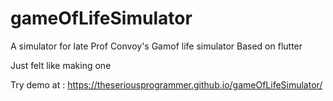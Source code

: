 # gameOfLifeSimulator

A simulator for late Prof Convoy's Gamof life simulator
Based on flutter

Just felt like making one

Try demo at : https://theseriousprogrammer.github.io/gameOfLifeSimulator/
